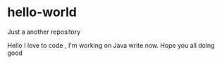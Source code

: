 # hello-world
Just a another repository

Hello I love to code , I'm working on Java write now. 
Hope you all doing good
